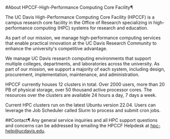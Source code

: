 #About HPCCF-High-Performance Computing Core Facility¶

The UC Davis High-Performance Computing Core Facility (HPCCF) is a campus research core facility in the Office of Research specializing in high-performance computing (HPC) systems for research and education.

As part of our mission, we manage high-performance computing services that enable practical innovation at the UC Davis Research Community to enhance the university's competitive advantage.

We manage UC Davis research computing environments that support multiple colleges, departments, and laboratories across the university. As part of our mission, we support a majority of each system, including design, procurement, implementation, maintenance, and administration.

HPCCF currently houses 12 clusters in total. Over 2000 users, more than 20 PB of physical storage, over 50 thousand active processor cores. The resources over the clusters are available 24 hours a day, 7 days a week.

Current HPC clusters run on the latest Ubuntu version 22.04. Users can leverage the Job Scheduler called Slurm to process and submit cron jobs.

##Contact¶
Any general service inquiries and all HPC support questions and concerns can be addressed by emailing the HPCCF Helpdesk at hpc-help@ucdavis.edu.

